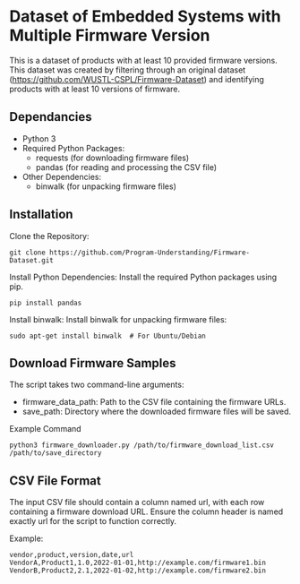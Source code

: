 # Dataset of Embedded Systems with Multiple Firmware Version

This is a dataset of products with at least 10 provided firmware versions. This dataset was created by filtering through an original dataset (https://github.com/WUSTL-CSPL/Firmware-Dataset) and identifying products with at least 10 versions of firmware.


## Dependancies

- Python 3
- Required Python Packages:
  - requests (for downloading firmware files)
  - pandas (for reading and processing the CSV file)
- Other Dependencies:
  - binwalk (for unpacking firmware files)

## Installation

Clone the Repository:

    git clone https://github.com/Program-Understanding/Firmware-Dataset.git

Install Python Dependencies: Install the required Python packages using pip.


    pip install pandas

Install binwalk: Install binwalk for unpacking firmware files:

    sudo apt-get install binwalk  # For Ubuntu/Debian

## Download Firmware Samples

The script takes two command-line arguments:

- firmware_data_path: Path to the CSV file containing the firmware URLs.
- save_path: Directory where the downloaded firmware files will be saved.

Example Command

    python3 firmware_downloader.py /path/to/firmware_download_list.csv /path/to/save_directory

## CSV File Format

The input CSV file should contain a column named url, with each row containing a firmware download URL. Ensure the column header is named exactly url for the script to function correctly.

Example:

    vendor,product,version,date,url
    VendorA,Product1,1.0,2022-01-01,http://example.com/firmware1.bin
    VendorB,Product2,2.1,2022-01-02,http://example.com/firmware2.bin
